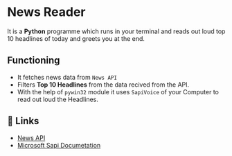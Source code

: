 
# News Reader
It is a **Python** programme which runs in your terminal and reads out loud top 10 headlines of today and greets you at the end.

## Functioning
- It fetches news data from `News API`
- Filters **Top 10 Headlines** from the data recived from the API.
- With the help of `pywin32` module it uses `SapiVoice` of your Computer to read out loud the Headlines.
## 🔗 Links
- [News API](https://newsapi.org/)
- [Microsoft Sapi Documetation](https://docs.microsoft.com/en-us/previous-versions/windows/desktop/ms723627(v=vs.85))
